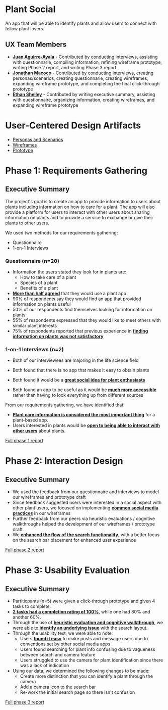 # Plant Social

An app that will be able to identify plants and allow users to connect with fellow plant lovers.

## UX Team Members

* **[Juan Aguirre-Ayala](https://usabilityengineering.github.io/ux-portfolio-jaguirreayala/)** - Contributed by conducting interviews, assisting with questionnarie, compiling information, refining wireframe prototype, writing Phase 2 report, and writing Phase 3 report
* **[Jonathan Macoco](https://usabilityengineering.github.io/ux-portfolio-jtmacoco/)** - Contributed by conducting interviews, creating personas/scenarios, creating questionnarie, creating wireframes, expanding wireframe prototype, and completing the final click-through prototype
* **[Ethan Shelley](https://usabilityengineering.github.io/ux-portfolio-otto6x/)** - Contributed by writing executive summary, assisting with questionnaire, organizing information, creating wireframes, and expanding wireframe prototype

# User-Centered Design Artifacts

* [Personas and Scenarios](requirements/PersonasandScenarios.pdf)
* [Wireframes](design/Wireframe.pdf)
* [Prototype](https://xd.adobe.com/view/574798db-a079-415c-9672-5a170bda2169-0214/?fullscreen&hints=off)

# Phase 1: Requirements Gathering

## Executive Summary

The project's goal is to create an app to provide information to users about plants including information on how to care for a plant. 
The app will also provide a platform for users to interact with other users about sharing information on plants and to provide a service 
to exchange or give their plants to other users.

We used two methods for our requirements gathering:
- Questionnaire
- 1-on-1 Interviews

### Questionnaire (n=20)
* Information the users stated they look for in plants are: 
  - How to take care of a plant
  - Species of a plant
  - Benefits of a plant
* <ins>**More than half agreed**</ins> that they would use a plant app
* 90% of respondents say they would find an app that provided information on plants useful
* 50% of our respondents find themselves looking for information on plants
* 55% of respondents expressed that they would like to meet others with similar plant interests
* 75% of respondents reported that previous experience in <ins>**finding information on plants was not satisfactory**</ins>

### 1-on-1 Interviews (n=2)
* Both of our interviewees are majoring in the life science field

* Both found that there is no app that makes it easy to obtain plants
* Both found it would be a <ins>**great social idea for plant enthusiasts**</ins>
* Both found an app to be useful as it would be <ins>**much more accessible**</ins> rather than having to look everything up from different sources 

From our requirements gathering, we have identified that:
* <ins>**Plant care information is considered the most important thing**</ins> for a plant-based app.
* Users interested in plants would be <ins>**open to being able to interact with other users**</ins> about plants.

[Full phase 1 report](requirements/)

# Phase 2: Interaction Design

## Executive Summary

* We used the feedback from our questionnaire and interviews to model our wireframes and prototype draft
* Since feedback suggested users were interested in a social aspect with other plant users, we focused on implementing <ins>**common social media practices**</ins> in our wireframes
* Further feedback from our peers via heuristic evaluations / cognitive walkthroughs helped the development of our wireframes / prototype draft
* We <ins>**enhanced the flow of the search functionality**</ins>, with a better focus on the search bar placement for enhanced user experience

[Full phase 2 report](design/)

# Phase 3: Usability Evaluation

## Executive Summary

* Partiticpants (n=5) were given a click-through prototype and given 4 tasks to complete.
* <ins>**2 tasks had a completion rating of 100%**</ins>, while one had 80% and another 60%.
* Through the use of <ins>**heuristic evaluation and cognitive walkthrough**</ins>, we were able to <ins>**identify an underlying issue**</ins> with the search layout.
* Through the usability test, we were able to note:
  * Users <ins>**found it easy**</ins> to make posts and message users due to conventions set by other social media apps
  * Users found searching for plant info confusing due to vagueness between search and camera feature
  * Users struggled to use the camera for plant identification since there was a lack of indication
* Using our data, we determined the following changes to be made:
  * Create more distinction that you can identify a plant through the camera
  * Add a camera icon to the search bar
  * Re-work the initial search page so there isn't confusion

[Full phase 3 report](evaluation/)
